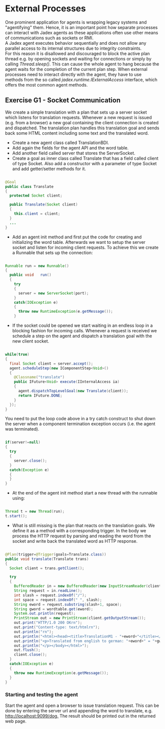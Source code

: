 # External Processes

One prominent application for agents is wrapping legacy systems and "agentifying" them. 
Hence, it is an important point how separate processes can interact with Jadex agents as these applications often use other means of communications such as sockets or RMI.  
A Jadex agent executes behavior sequentially and does not allow any parallel access to its internal structures due to integrity constraints.  
For this reason it is disallowed and discouraged to block the active plan thread e.g. by opening sockets and waiting for connections or simply by calling *Thread.sleep()*. 
This can cause the whole agent to hang because the agent waits for the completion of the current plan step. 
When external processes need to interact directly with the agent, they have to use methods from the so called *jadex.runtime.IExternalAccess* interface, which offers the most common agent methods.

Exercise G1 - Socket Communication
-----------------------------------------------

We create a simple translation with a plan that sets up a server socket which listens for translation requests. 
Whenever a new request is issued (e.g. from a browser) a new goal containing the client connection is created and dispatched. 
The translation plan handles this translation goal and sends back some HTML content including some text and the translated word.

-   Create a new agent class called TranslationBDI.
-   Add again the fields for the agent API and the word table.
-   Add another field called server that stores the ServerSocket.
-   Create a goal as inner class called Translate that has a field called client of type Socket. Also add a constructor with a parameter of type Socket and add getter/setter methods for it.


```java

@Goal
public class Translate
{
  protected Socket client;

  public Translate(Socket client)
  {
    this.client = client;
  }
  ...
}

```


-   Add an agent init method and first put the code for creating and initializing the word table. Afterwards we want to setup the server socket and listen for incoming client requests. To achieve this we create a Runnable that sets up the connection:


```java

Runnable run = new Runnable()
{			
  public void	run()
  {
    try
    {
      server = new ServerSocket(port);
    }
    catch(IOException e)
    {
      throw new RuntimeException(e.getMessage());
    }

```


-   If the socket could be opened we start waiting in an endless loop in a blocking fashion for incoming calls. Whenever a request is received we schedule a step on the agent and dispatch a translation goal with the new client socket. 


```java

while(true)
{
  final Socket client = server.accept();
  agent.scheduleStep(new IComponentStep<Void>()
  {
    @Classname("translate")
    public IFuture<Void> execute(IInternalAccess ia)
    {
      agent.dispatchTopLevelGoal(new Translate(client));
      return IFuture.DONE;
    }
  });
}

```


You need to put the loop code above in a try catch construct to shut down the server when a component termination exception occurs (i.e. the agent was terminated).


```java

if(server!=null)
{
  try
  {
    server.close();
  }
  catch(Exception e)
  {
  }
}

```


-   At the end of the agent init method start a new thread with the runnable using:


```java

Thread t = new Thread(run);
t.start();

```


-   What is still missing is the plan that reacts on the translation goals. We define it as a method with a corresponding trigger. In the body we process the HTTP request by parsing and reading the word from the socket and write back the translated word as HTTP response.


```java

@Plan(trigger=@Trigger(goals=Translate.class))
public void translate(Translate trans)
{
  Socket client = trans.getClient();

  try
  {
    BufferedReader in = new BufferedReader(new InputStreamReader(client.getInputStream()));
    String request = in.readLine();
    int slash = request.indexOf("/");
    int space = request.indexOf(" ", slash);
    String eword = request.substring(slash+1, space);
    String gword = wordtable.get(eword);
    System.out.println(request);
    PrintStream	out = new PrintStream(client.getOutputStream());
    out.print("HTTP/1.0 200 OKrn");
    out.print("Content-type: text/htmlrn");
    out.println("rn");
    out.println("<html><head><title>TranslationM1 - "+eword+"</title></head><body>");
    out.println("<p>Translated from english to german: "+eword+" = "+gword+".");
    out.println("</p></body></html>");
    out.flush();
    client.close();
  }
  catch(IOException e)
  {
    throw new RuntimeException(e.getMessage());
  }
} 

```


### Starting and testing the agent 
Start the agent and open a browser to issue translation request. This can be done by entering the server url and appending the word to translate, e.g. [http://localhost:9099/dog.](http://localhost:9099/dog.)  The result should be printed out in the returned web page.
